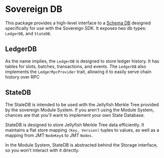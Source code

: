 # Sovereign DB

This package provides a high-level interface to a [Schema DB](../sov-schema-db/README.md) designed specifically for use with the Sovereign SDK.
It exposes two db types: `LedgerDB`, and `StateDB`.

## LedgerDB

As the name implies, the `LedgerDB` is designed to store ledger history. It has tables for slots, batches, transactions, and events.
The `LedgerDB` also implements the `LedgerRpcProvider` trait, allowing it to easily serve chain history over RPC

## StateDB

The StateDB is intended to be used with the Jellyfish Merkle Tree provided by the sovereign Module System. If you aren't using the
Module System, chances are that you'll want to implement your own State Database.

StateDB is designed to store Jellyfish Merkle Tree data efficiently. It maintains a flat store mapping `(Key, Version)` tuples
to values, as well as a mapping from JMT `NodeKey`s to JMT `Nodes`.

In the Module System, StateDB is abstracted behind the Storage interface, so you won't interact with it directly.
